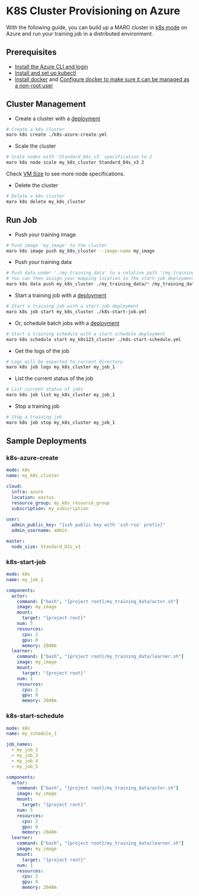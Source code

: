 # K8S Cluster Provisioning on Azure

With the following guide, you can build up a MARO cluster in
[k8s mode](../distributed_training/orchestration_with_k8s.html#orchestration-with-k8s)
on Azure and run your training job in a distributed environment.

## Prerequisites

- [Install the Azure CLI and login](https://docs.microsoft.com/en-us/cli/azure/install-azure-cli?view=azure-cli-latest)
- [Install and set up kubectl](https://kubernetes.io/docs/tasks/tools/install-kubectl/)
- [Install docker](https://docs.docker.com/engine/install/) and
[Configure docker to make sure it can be managed as a non-root user](https://docs.docker.com/engine/install/linux-postinstall/#manage-docker-as-a-non-root-user)

## Cluster Management

- Create a cluster with a [deployment](#k8s-azure-create)

```sh
# Create a k8s cluster
maro k8s create ./k8s-azure-create.yml
```

- Scale the cluster
  
```sh
# Scale nodes with 'Standard_D4s_v3' specification to 2
maro k8s node scale my_k8s_cluster Standard_D4s_v3 2
```

Check [VM Size](https://docs.microsoft.com/en-us/azure/virtual-machines/sizes)
to see more node specifications.

- Delete the cluster

```sh
# Delete a k8s cluster
maro k8s delete my_k8s_cluster
```

## Run Job

- Push your training image

```sh
# Push image 'my_image' to the cluster
maro k8s image push my_k8s_cluster --image-name my_image
```

- Push your training data

```sh
# Push data under './my_training_data' to a relative path '/my_training_data' in the cluster
# You can then assign your mapping location in the start-job deployment
maro k8s data push my_k8s_cluster ./my_training_data/* /my_training_data
```

- Start a training job with a [deployment](#k8s-start-job)

```sh
# Start a training job with a start-job deployment
maro k8s job start my_k8s_cluster ./k8s-start-job.yml
```

- Or, schedule batch jobs with a [deployment](#k8s-start-schedule)

```sh
# Start a training schedule with a start-schedule deployment
maro k8s schedule start my_k8s123_cluster ./k8s-start-schedule.yml
```

- Get the logs of the job

```sh
# Logs will be exported to current directory
maro k8s job logs my_k8s_cluster my_job_1
```

- List the current status of the job

```sh
# List current status of jobs
maro k8s job list my_k8s_cluster my_job_1
```

- Stop a training job

```sh
# Stop a training job
maro k8s job stop my_k8s_cluster my_job_1
```

## Sample Deployments

### k8s-azure-create

```yaml
mode: k8s
name: my_k8s_cluster

cloud:
  infra: azure
  location: eastus
  resource_group: my_k8s_resource_group
  subscription: my_subscription
  
user:
  admin_public_key: "{ssh public key with 'ssh-rsa' prefix}"
  admin_username: admin

master:
  node_size: Standard_D2s_v3
```

### k8s-start-job

```yaml
mode: k8s
name: my_job_1

components:
  actor:
    command: ["bash", "{project root}/my_training_data/actor.sh"]
    image: my_image
    mount:
      target: "{project root}"
    num: 5
    resources:
      cpu: 2
      gpu: 0
      memory: 2048m
  learner:
    command: ["bash", "{project root}/my_training_data/learner.sh"]
    image: my_image
    mount:
      target: "{project root}"
    num: 1
    resources:
      cpu: 2
      gpu: 0
      memory: 2048m
```

### k8s-start-schedule

```yaml
mode: k8s
name: my_schedule_1

job_names:
  - my_job_2
  - my_job_3
  - my_job_4
  - my_job_5

components:
  actor:
    command: ["bash", "{project root}/my_training_data/actor.sh"]
    image: my_image
    mount:
      target: "{project root}"
    num: 5
    resources:
      cpu: 2
      gpu: 0
      memory: 2048m
  learner:
    command: ["bash", "{project root}/my_training_data/learner.sh"]
    image: my_image
    mount:
      target: "{project root}"
    num: 1
    resources:
      cpu: 2
      gpu: 0
      memory: 2048m
```
